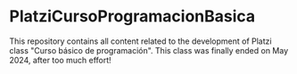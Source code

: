 # PlatziCursoProgramacionBasica
This repository contains all content related to the development of Platzi class "Curso básico de programación". This class was finally ended on May 2024, after too much effort!